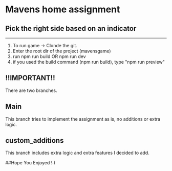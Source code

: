 # Mavens home assignment

## Pick the right side based on an indicator
----------

1) To run game -> Clonde the git.
2) Enter the root dir of the project (mavensgame)
3) run npm run build OR npm run dev
4) if you used the build command (npm run build), type "npm run preview"


## !!IMPORTANT!!
There are two branches. 
## Main
This branch tries to implement the assignment as is, no additions or extra logic. 
## custom_additions
This branch includes extra logic and extra features I decided to add. 

##Hope You Enjoyed !:)
